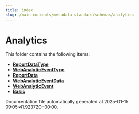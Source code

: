```yaml
---
title: index
slug: /main-concepts/metadata-standard/schemas/analytics
---
```


# Analytics

This folder contains the following items:

- [**ReportDataType**](/main-concepts/metadata-standard/schemas/analytics/reportdatatype)
- [**WebAnalyticEventType**](/main-concepts/metadata-standard/schemas/analytics/webanalyticeventtype)
- [**ReportData**](/main-concepts/metadata-standard/schemas/analytics/reportdata)
- [**WebAnalyticEventData**](/main-concepts/metadata-standard/schemas/analytics/webanalyticeventdata)
- [**WebAnalyticEvent**](/main-concepts/metadata-standard/schemas/analytics/webanalyticevent)
- [**Basic**](/main-concepts/metadata-standard/schemas/analytics/basic)


Documentation file automatically generated at 2025-01-15 09:05:41.923720+00:00.
